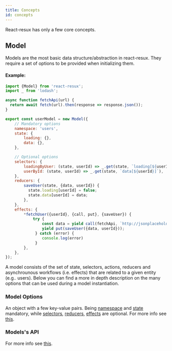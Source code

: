 ```yaml
---
title: Concepts
id: concepts
---
```


React-resux has only a few core concepts.

## Model

Models are the most basic data structure/abstraction in react-resux. They require a set of options to be provided
when initializing them.

#### Example:
```javascript
import {Model} from 'react-resux';
import _ from 'lodash';

async function fetchApi(url) {
  return await fetch(url).then(response => response.json());
}

export const userModel = new Model({
    // Mandatory options
    namespace: 'users',
    state: {
        loading: {},
        data: {},
    },

    // Optional options
    selectors: {
        loadingByUser: (state, userId) => _.get(state, `loading[${userId}]`, true),
        userById: (state, userId) => _.get(state, `data[${userId}]`),
    },
    reducers: {
        saveUser(state, {data, userId}) {
          state.loading[userId] = false;
          state.data[userId] = data;
        },
    },
    effects: {
        *fetchUser({userId}, {call, put}, {saveUser}) {
            try {
                const data = yield call(fetchApi, `http://jsonplaceholder.typicode.com/users/${userId}`);
                yield put(saveUser({data, userId}));
             } catch (error) {
                console.log(error)
             }
        },
    },
});
```

A model consists of the set of state, selectors, actions, reducers and asynchrounous workflows (i.e. effects) that
are related to a given entity (e.g.. users). Below you can find a more in depth description on the many options
that can be used during a model instantiation.

### Model Options

An object with a few key-value pairs. Being [namespace](api/interfaces/modeloptions.md#namespace) and
[state](api/interfaces/modeloptions.md#state) mandatory, while
[selectors](api/interfaces/modeloptions.md#optional-selectors),
[reducers](api/interfaces/modeloptions.md#optional-reducers),
[effects](api/interfaces/modeloptions.md#optional-effects) are optional. For more info see
[this](api/interfaces/modeloptions.md).

### Models's API

For more info see [this](api/classes/model.md).
